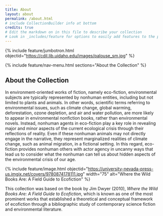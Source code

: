 ```yaml
---
title: About
layout: about
permalink: /about.html
# include CollectionBuilder info at bottom
credits: true
# Edit the markdown on in this file to describe your collection
# Look in _includes/feature for options to easily add features to the page
---
```


{% include feature/jumbotron.html objectid="https://cdil.lib.uidaho.edu/images/palouse_sm.jpg" %}

{% include feature/nav-menu.html sections="About the Collection" %}

## About the Collection

In environment-oriented works of fiction, namely eco-fiction, environmental subjects are typically represented by nonhuman entities, including but not limited to plants and animals. In other words, scientific terms referring to environmental issues, such as climate change, global warming, deforestation, ozone depletion, and air and water pollution, are more likely to appear in environmental nonfiction books, rather than environmental novels. Instead, nonhuman agents in eco-fiction play a key role in revealing major and minor aspects of the current ecological crisis through their reflections of reality. Even if these nonhuman animals may not directly engage in the narrative, they represent marginalized realities of climate change, such as animal migration, in a fictional setting. In this regard, eco-fiction provides nonhuman others with actor agency in uncanny ways that lead us to consider what the nonhuman can tell us about hidden aspects of the environmental crisis of our age.

{% include feature/image.html objectid="https://university-nevada-press-us.imgix.net/covers/9780874178111.jpg" width="75" alt="Where the Wild Books Are: A Field Guide to Ecofiction" %}

This collection was based on the book by Jim Dwyer (2010), _Where the Wild Books Are: A Field Guide to Ecofiction_, which is known as one of the most prominent
works that established a theoretical and conceptual framework of ecofiction through a bibliographic study of contemporary science fiction and environmental literature.
